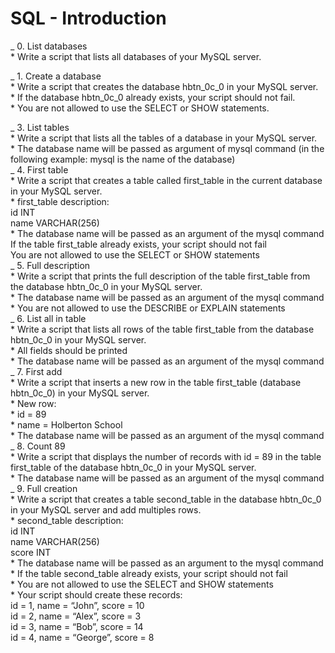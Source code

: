 # SQL - Introduction

_ 0. List databases<br>
    * Write a script that lists all databases of your MySQL server. <br>

_ 1. Create a database<br>
    * Write a script that creates the database hbtn_0c_0 in your MySQL server.<br>
        * If the database hbtn_0c_0 already exists, your script should not fail. <br>
        * You are not allowed to use the SELECT or SHOW statements. <br>

_  3. List tables <br>
    * Write a script that lists all the tables of a database in your MySQL server. <br>
        * The database name will be passed as argument of mysql command (in the following example: mysql is the name of the database) <br>
_  4. First table <br>
    * Write a script that creates a table called first_table in the current database in your MySQL server. <br>
        * first_table description: <br>
            id INT <br>
            name VARCHAR(256) <br>
        * The database name will be passed as an argument of the mysql command<br>
        If the table first_table already exists, your script should not fail<br>
        You are not allowed to use the SELECT or SHOW statements<br>
_  5. Full description <br>
    * Write a script that prints the full description of the table first_table from the database hbtn_0c_0 in your MySQL server. <br>
        * The database name will be passed as an argument of the mysql command<br>
        * You are not allowed to use the DESCRIBE or EXPLAIN statements<br>
_  6. List all in table <br>
    * Write a script that lists all rows of the table first_table from the database hbtn_0c_0 in your MySQL server.<br>
        * All fields should be printed <br>
        * The database name will be passed as an argument of the mysql command<br>
_  7. First add <br>
    * Write a script that inserts a new row in the table first_table (database hbtn_0c_0) in your MySQL server.<br>
        * New row:<br>
            * id = 89<br>
            * name = Holberton School<br>
        * The database name will be passed as an argument of the mysql command<br>
_   8. Count 89 <br>
    * Write a script that displays the number of records with id = 89 in the table first_table of the database hbtn_0c_0 in your MySQL server. <br>
        * The database name will be passed as an argument of the mysql command <br>
_  9. Full creation <br>
    * Write a script that creates a table second_table in the database hbtn_0c_0 in your MySQL server and add multiples rows.<br>
        * second_table description:<br>
            id INT<br>
            name VARCHAR(256)<br>
            score INT<br>
        * The database name will be passed as an argument to the mysql command<br>
        * If the table second_table already exists, your script should not fail<br>
        * You are not allowed to use the SELECT and SHOW statements<br>
        * Your script should create these records:<br>
            id = 1, name = “John”, score = 10<br>
            id = 2, name = “Alex”, score = 3<br>
            id = 3, name = “Bob”, score = 14<br>
            id = 4, name = “George”, score = 8<br>





